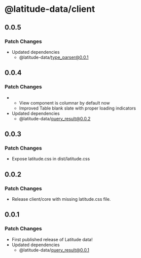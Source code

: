 # @latitude-data/client

## 0.0.5

### Patch Changes

- Updated dependencies
  - @latitude-data/type_parser@0.0.1

## 0.0.4

### Patch Changes

- - View component is columnar by default now
  - Improved Table blank slate with proper loading indicators
- Updated dependencies
  - @latitude-data/query_result@0.0.2

## 0.0.3

### Patch Changes

- Expose latitude.css in dist/latitude.css

## 0.0.2

### Patch Changes

- Release client/core with missing latitude.css file.

## 0.0.1

### Patch Changes

- First published release of Latitude data!
- Updated dependencies
  - @latitude-data/query_result@0.0.1
